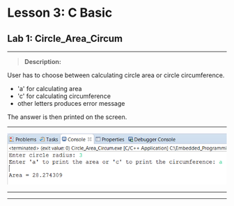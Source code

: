 # Lesson 3: C Basic
## Lab 1: Circle_Area_Circum
___
> **Description:**

User has to choose between calculating circle area or circle circumference.
* 'a' for calculating area
* 'c' for calculating circumference
* other letters produces error message

The answer is then printed on the screen.
___
![Console ScShot](https://raw.githubusercontent.com/Lobna-ElFadali/Embedded-Systems_Diploma/main/U2_C-Programming/L3_C-Basics/Lecture/Labs/Lab1-Circle_Area_Circum/Console_Circle_Area_Circum.PNG "Console ScreenShot")
___
___







